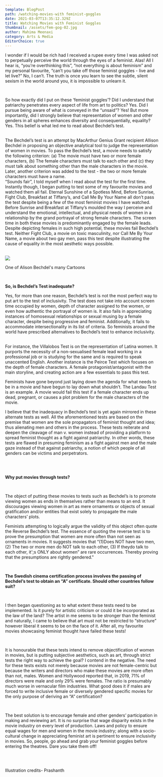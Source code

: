 ```yaml
---
template: BlogPost
path: /watching-movies-with feminist-goggles
date: 2021-03-07T13:35:12.329Z
title: Watching Movies with Feminist Goggles
thumbnail: /assets/fem-gog-02.jpg
author: Mahima Meenaxi
category: Arts & Media
EditorChoice: true
---
```


I wonder if I would be rich had I received a rupee every time I was asked not to perpetually perceive the world through the eyes of a feminist. Alas! All I hear is, “you’re overthinking this”, “not everything is about feminism” and my personal favourite, “can’t you take off those feminist goggles - live and let live?” No, I can’t. The truth is once you learn to see the subtle, silent sexism in the world around you, it is impossible to unlearn it.

<br>

So how exactly did I put on these ‘feminist goggles’? Did I understand that patriarchy
penetrates every aspect of life from art to politics? Yes. Did I pursue being aware of what is conveyed in the “unsaid”? Yes! But more importantly, did I strongly believe that
representation of women and other genders in all spheres enhances diversity and
consequentially, equality? Yes. This belief is what led me to read about Bechdel’s test.

<br>
The Bechdel’s test is an attempt by MacArthur Genius Grant recipient Allison Bechdel in
proposing an objective analytical tool to judge the representation of women in movies. To pass the Bechdel’s test, a movie needs to satisfy the following criterion: (a) The movie must have two or more female characters, (b) The female characters must talk to each other and (c) they must talk about something other than the male characters in the movie. Later, another criterion was added to the test - the two or more female characters must have a name.

<br>
“Sounds fair”, I told myself when I read about the test for the first time. Instantly though, I began putting to test some of my favourite movies and watched them all fail. Eternal
Sunshine of a Spotless Mind, Before Sunrise, Fight Club, Breakfast at Tiffany’s, and Call Me By Your Name all don’t pass the test despite being a few of the most feminist movies I have watched. Before Sunrise and Breakfast at Tiffany’s moulded the way I perceive and
understand the emotional, intellectual, and physical needs of women in a relationship by the grand portrayal of strong female characters. The screen time in both these movies is
predominantly engaged by the female leads. Despite depicting females in such high potential, these movies fail Bechdel’s test. Neither Fight Club, a movie on toxic masculinity, nor Call Me By Your Name, a movie about two gay men, pass this test despite illustrating the cause of equality in the most aesthetic ways possible.

<br>

<br>

![](/assets/whatsapp-image-2021-03-07-at-22.04.08.jpeg)

One of Alison Bechdel's many Cartoons

<br>

**So, is Bechdel’s Test inadequate?**
<br>

Yes, for more than one reason, Bechdel’s test is not the most perfect way to put art to the test of inclusivity. The test does not take into account screen time occupied by women, depth of character assigned to the women, or even how authentic the portrayal of women is. It also fails in appreciating instances of homosexual relationships or sexual musing by a female character, despite being progressive and feminist. Additionally, it fails to accommodate intersectionality in its list of criteria. So feminists around the world have prescribed alternatives to Bechdel’s test to enhance inclusivity.

<br>
For instance, the Villalobos Test is on the representation of Latina women. It purports the
necessity of a non-sexualised female lead working in a professional job or is studying for the same and is required to speak unaccented English. Another instance is the Peirce Test which focuses on the depth of female characters. A female protagonist/antagonist with the main storyline, and creating action are a few essentials to pass this test.
<br>

Feminists have gone beyond just laying down the agenda for what needs to be in a movie and have begun to lay down what shouldn’t. The Landau Test is an example. A movie would fail this test if a female character ends up dead, pregnant, or causes a plot problem for the male characters of the movie.
<br>

I believe that the inadequacy in Bechdel’s test is yet again mirrored in these alternate tests as well. All the aforementioned tests are based on the premise that women are the sole propagators of feminist thought and idea; thus alienating men and others in the process. These tests reiterate and deepen the cleavage of man v. women instead of providing a platform to spread feminist thought as a fight against patriarchy. In other words, these tests are flawed in presuming feminism as a fight against men and the male gaze instead of that against patriarchy, a notion of which people of all genders can be victims and perpetrators.

<br>

<br>

**Why put movies through tests?**

<br>

The object of putting these movies to tests such as Bechdel’s is to promote viewing women as ends in themselves rather than means to an end. It discourages viewing women in art as mere ornaments or objects of sexual gratification and/or entities that exist solely to propagate the male characters’ plots.
<br>

Feminists attempting to logically argue the validity of this object often quote the Reverse
Bechdel’s test. The essence of quoting the reverse test is to prove the presumption that
women are more often than not seen as ornaments in movies. It suggests movies that “(1)Does NOT have two men, (2) The two or more men do NOT talk to each other, (3) If theydo talk to each other, it';s ONLY about women” are rare occurrences. Thereby proving that the presumptions are rightly gendered."

<br>

**The Swedish cinema certification process involves the passing of Bechdel’s test to obtain an “A” certificate. Should other countries follow suit?**

<br>

I then began questioning as to what extent these tests need to be implemented. Is it purely for artistic criticism or could it be incorporated as the law of the land? The artist in me seems to be stronger than the feminist and naturally, I came to believe that art must not be restricted to “structure” however liberal it seems to be on the face of it. After all, my favourite movies showcasing feminist thought have failed these tests!

<br>

It is honourable that these tests intend to remove objectification of women in movies, but is putting subjective aesthetics, such as art, through strict tests the right way to achieve the goal? I contend in the negative. The need for these tests exists not merely because movies are not female-centric but because the writers and directors who make these movies are more often than not, males. Women and Hollywood reported that, in 2019, 71% of directors were male and only 29% were females. The ratio is presumably much worse in vernacular film industries. What good does it if males are forced to write inclusive female or diversely gendered specific movies for the only purpose of deriving an “A” certification?

<br>

The best solution is to encourage female and other genders’ participation in making and
reviewing art. It is no surprise that wage disparity exists in the movie industry on every level of production. Laws and policy to ensure equal wages for men and women in the movie industry; along with a socio-cultural change in appreciating feminist art is pertinent to ensure inclusivity in movies. So, people, go ahead and grab your feminist goggles before entering the theatres. Dare you take them off!

<br>

<br>

Illustration credits- Prashanth
